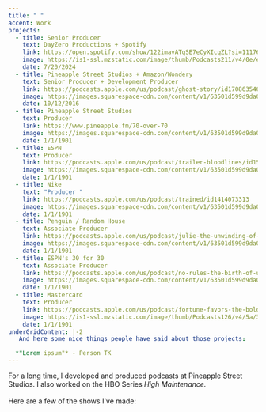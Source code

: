```yaml
---
title: " "
accent: Work
projects:
  - title: Senior Producer
    text: DayZero Productions + Spotify
    link: https://open.spotify.com/show/122imavATqSE7eCyXIcqZL?si=11176798ea444530
    image: https://is1-ssl.mzstatic.com/image/thumb/Podcasts211/v4/0e/e2/93/0ee2934f-6b70-483a-7cf1-13be9b6e127c/mza_7484161158786393860.jpg/626x0w.webp
    date: 7/20/2024
  - title: Pineapple Street Studios + Amazon/Wondery
    text: Senior Producer + Development Producer
    link: https://podcasts.apple.com/us/podcast/ghost-story/id1708635466
    image: https://images.squarespace-cdn.com/content/v1/63501d599d9da041a836f803/6d45b85c-2079-4abd-bf32-a49dac67dfd1/Ghost_Story_3000x3000_final.png?format=750w
    date: 10/12/2016
  - title: Pineapple Street Studios
    text: Producer
    link: https://www.pineapple.fm/70-over-70
    image: https://images.squarespace-cdn.com/content/v1/63501d599d9da041a836f803/1666194839799-0B5R9F1E863I7VMCIPPC/70+over+70+Covers+-+Coral.jpg?format=750w
    date: 1/1/1901
  - title: ESPN
    text: Producer
    link: https://podcasts.apple.com/us/podcast/trailer-bloodlines/id1529658898?i=1000489715826
    image: https://images.squarespace-cdn.com/content/v1/63501d599d9da041a836f803/347217e3-d2ba-4f84-9783-cbc168b0fbfe/bloodlines-3000x3000.png?format=750w
    date: 1/1/1901
  - title: Nike
    text: "Producer "
    link: https://podcasts.apple.com/us/podcast/trained/id1414073313
    image: https://images.squarespace-cdn.com/content/v1/63501d599d9da041a836f803/1666194840041-6P9N1DBWJTIOZALK8WFR/trained.jpg?format=750w
    date: 1/1/1901
  - title: Penguin / Random House
    text: Associate Producer
    link: https://podcasts.apple.com/us/podcast/julie-the-unwinding-of-the-miracle/id1449737055
    image: https://images.squarespace-cdn.com/content/v1/63501d599d9da041a836f803/1666194839921-17106ZFG41OC2HSFXH33/JULIE_FINAL_A.jpg?format=750w
    date: 1/1/1901
  - title: ESPN's 30 for 30
    text: Associate Producer
    link: https://podcasts.apple.com/us/podcast/no-rules-the-birth-of-ufc/id1244784611?i=1000395076659
    image: https://images.squarespace-cdn.com/content/v1/63501d599d9da041a836f803/81a8ae0c-fe85-4881-83b6-ad29059c41b6/Screen%2BShot%2B2019-06-24%2Bat%2B3.39.20%2BPM.png?format=750w
    date: 1/1/1901
  - title: Mastercard
    text: Producer
    link: https://podcasts.apple.com/us/podcast/fortune-favors-the-bold-the-official-mastercard-podcast/id1326893538
    image: https://is1-ssl.mzstatic.com/image/thumb/Podcasts126/v4/5a/3e/56/5a3e56cf-8e79-bae1-8362-bccedfee5ce4/mza_6085385550765906186.jpg/626x0w.webp
    date: 1/1/1901
underGridContent: |-2
   And here some nice things people have said about those projects: 

  *"Lorem ipsum"* - Person TK
---
```

For a long time, I developed and produced podcasts at Pineapple Street Studios. I also worked on the HBO Series *High Maintenance.* \
\
Here are a few of the shows I've made:

